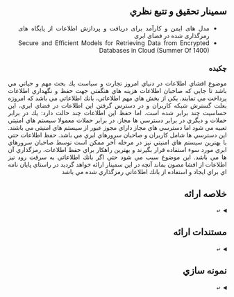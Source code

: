 <div dir="rtl" style="text-align: justify; text-justify: inter-word;">
  
## سمينار تحقيق و تتبع نظري 
- مدل های ایمن و کارآمد برای دریافت و پردازش اطلاعات از پایگاه های رمزگذاری شده در فضای ابری
- Secure and Efficient Models for Retrieving Data from Encrypted Databases in Cloud
  (Summer Of 1400)
### چكيده
  موضوع افشاي اطلاعات در دنياي امروز تجارت و سياست يك بحث مهم و حياتي مي باشد تا جايي كه صاحبان اطلاعات هزينه هاي هنگفتي جهت حفظ و نگهداري اطلاعات پرداخت مي نمايند.
  يكي از بخش هاي مهم اطلاعاتي، بانك اطلاعاتي مي باشد كه امروزه بعلت گسترش شبكه كاربران و در دسترس گرفتن اين اطلاعات در فضاي ابري، اين حساسيت چند برابر شده است. اما حفظ اين اطلاعات چند حالت دارد: يك در برابر حملات و ديگري در برابر دسترسي ها مجاز.
  در برابر حملات معمولا سيستم هاي امنيتي تعبيه مي شود اما دسترسي هاي مجاز داراي مجوز عبور از سيستم هاي امنيتي مي باشند. اين دسترسي ها شامل كاربران و صاحبان سرورهاي ابري مي باشد. 
  حفظ اطلاعات حتي با بهترين سيستم هاي امنيتي نيز در مرحله آخر ممكن است توسط صاحبان سرورهاي ابري مورد سوء استفاده قرار بگيرند و بهترين راهكار براي حفظ اطلاعات، رمزگذاري آن ها مي باشد. اين موضوع سبب مي شود حتي اگر بانك اطلاعاتي به سرقت رود نيز اطلاعات از افشا مصون بماند 
  آنچه در اين سمينار ارائه خواهد گرديد در راستاي پايان نامه اي براي ايجاد و استفاده از بانك اطلاعاتي رمزگذاري شده مي باشد
  
## خلاصه ارائه
  <details> 
    <summary><kbd>↩</kbd></summary>
    صوت خلاصه
    <br>
    <a href="https://afrasysco.ir/Brief.m4a">https://afrasysco.ir/Brief.m4a</a>
</details>  
  
## مستندات ارائه
  <details> 
    <summary><kbd>↩</kbd></summary>
    فايل Word : <br>
[DocFile.docx](https://github.com/majidlotfi/RS_Seminar/files/7028124/DocFile.docx)
    <br>
    فايل PDF : <br>
[PdfFile.pdf](https://github.com/majidlotfi/RS_Seminar/files/7028127/PdfFile.pdf)
    <br>
    فايل ارائه Powerpoint : <br>
    <a href="https://afrasysco.ir/Presentation.ppsx">https://afrasysco.ir/Presentation.ppsx</a>
</details>  
  
## نمونه سازي
  <details> 
    <summary><kbd>↩</kbd></summary>
  در حال انجام .....
</details>  
